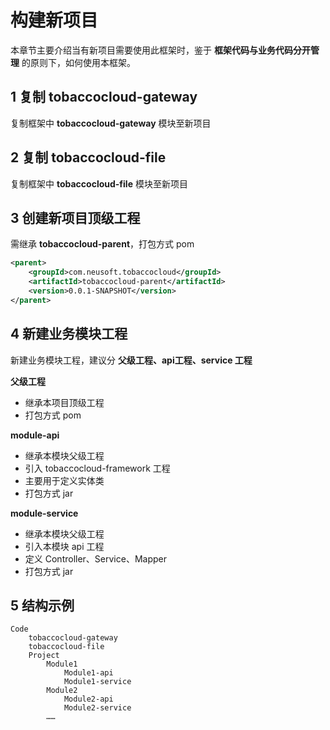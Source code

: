 # 构建新项目

本章节主要介绍当有新项目需要使用此框架时，鉴于 **框架代码与业务代码分开管理** 的原则下，如何使用本框架。

## 1 复制 tobaccocloud-gateway

复制框架中 **tobaccocloud-gateway** 模块至新项目

## 2 复制 tobaccocloud-file

复制框架中 **tobaccocloud-file** 模块至新项目

## 3 创建新项目顶级工程

需继承 **tobaccocloud-parent**，打包方式 pom

````xml
<parent>
	<groupId>com.neusoft.tobaccocloud</groupId>
	<artifactId>tobaccocloud-parent</artifactId>
	<version>0.0.1-SNAPSHOT</version>
</parent>
````

## 4 新建业务模块工程

新建业务模块工程，建议分 **父级工程、api工程、service 工程**

**父级工程**

* 继承本项目顶级工程
* 打包方式 pom

**module-api**

* 继承本模块父级工程
* 引入 tobaccocloud-framework 工程
* 主要用于定义实体类
* 打包方式 jar

**module-service**

* 继承本模块父级工程
* 引入本模块 api 工程
* 定义 Controller、Service、Mapper
* 打包方式 jar

## 5 结构示例

````
Code
	tobaccocloud-gateway
	tobaccocloud-file
	Project
		Module1
			Module1-api
			Module1-service
		Module2
			Module2-api
			Module2-service
		……
````

